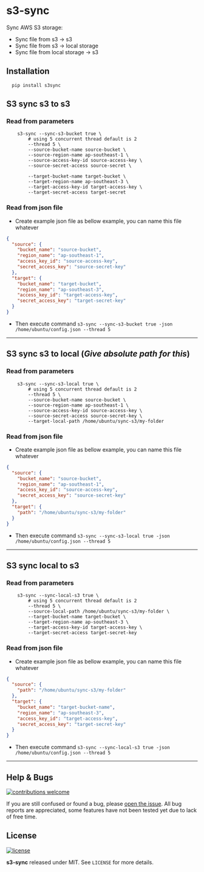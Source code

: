 # s3-sync

Sync AWS S3 storage:
* Sync file from s3 -> s3
* Sync file from s3 -> local storage
* Sync file from local storage -> s3

## Installation
```shell
  pip install s3sync
```

## S3 sync s3 to s3

### Read from parameters
```shell
    s3-sync --sync-s3-bucket true \
        # using 5 concurrent thread default is 2
        --thread 5 \
        --source-bucket-name source-bucket \
        --source-region-name ap-southeast-1 \
        --source-access-key-id source-access-key \
        --source-secret-access source-secret \
        
        --target-bucket-name target-bucket \
        --target-region-name ap-southeast-3 \
        --target-access-key-id target-access-key \
        --target-secret-access target-secret
```

### Read from json file
* Create example json file as bellow example, you can name this file whatever

```json
{
  "source": {
    "bucket_name": "source-bucket",
    "region_name": "ap-southeast-1",
    "access_key_id": "source-access-key",
    "secret_access_key": "source-secret-key"
  },
  "target": {
    "bucket_name": "target-bucket",
    "region_name": "ap-southeast-3",
    "access_key_id": "target-access-key",
    "secret_access_key": "target-secret-key"
  }
}

```

* Then execute command `s3-sync --sync-s3-bucket true -json /home/ubuntu/config.json --thread 5`

---

## S3 sync s3 to local (*Give absolute path for this*)
### Read from parameters
```shell
    s3-sync --sync-s3-local true \
        # using 5 concurrent thread default is 2
        --thread 5 \
        --source-bucket-name source-bucket \
        --source-region-name ap-southeast-1 \
        --source-access-key-id source-access-key \
        --source-secret-access source-secret-key \
        --target-local-path /home/ubuntu/sync-s3/my-folder
```

### Read from json file
* Create example json file as bellow example, you can name this file whatever

```json
{
  "source": {
    "bucket_name": "source-bucket",
    "region_name": "ap-southeast-1",
    "access_key_id": "source-access-key",
    "secret_access_key": "source-secret-key"
  },
  "target": {
    "path": "/home/ubuntu/sync-s3/my-folder"
  }
}

```

* Then execute command `s3-sync --sync-s3-local true -json /home/ubuntu/config.json --thread 5`

---

## S3 sync local to s3

### Read from parameters
```shell
    s3-sync --sync-local-s3 true \
        # using 5 concurrent thread default is 2
        --thread 5 \
        --source-local-path /home/ubuntu/sync-s3/my-folder \
        --target-bucket-name target-bucket \
        --target-region-name ap-southeast-3 \
        --target-access-key-id target-access-key \
        --target-secret-access target-secret-key
```

### Read from json file
* Create example json file as bellow example, you can name this file whatever

```json
{
  "source": {
    "path": "/home/ubuntu/sync-s3/my-folder"
  },
  "target": {
    "bucket_name": "target-bucket-name",
    "region_name": "ap-southeast-3",
    "access_key_id": "target-access-key",
    "secret_access_key": "target-secret-key"
  }
}

```

* Then execute command `s3-sync --sync-local-s3 true -json /home/ubuntu/config.json --thread 5`

---

## Help & Bugs

[![contributions welcome](https://img.shields.io/badge/contributions-welcome-blue.svg)](https://github.com/FerdinaKusumah/s3-sync/issues)

If you are still confused or found a bug,
please [open the issue](https://github.com/FerdinaKusumah/s3-sync/issues). All bug reports are appreciated, some
features have not been tested yet due to lack of free time.

## License

[![license](https://img.shields.io/badge/license-MIT-blue.svg)](https://opensource.org/licenses/MIT)

**s3-sync** released under MIT. See `LICENSE` for more details.

